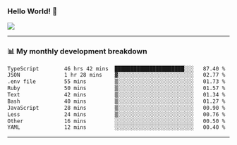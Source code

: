 ### Hello World! 👋

<a>
  <img align="center" src="https://github-readme-stats.vercel.app/api?username=megatunger&count_private=true&include_all_commits=true&bg_color=30,56CCF2,2F80ED&title_color=fff&text_color=fff" />
</a>

------
### 📊 My monthly development breakdown

<!--START_SECTION:waka-->

```txt
TypeScript        46 hrs 42 mins  ██████████████████████░░░   87.40 %
JSON              1 hr 28 mins    ▓░░░░░░░░░░░░░░░░░░░░░░░░   02.77 %
.env file         55 mins         ▒░░░░░░░░░░░░░░░░░░░░░░░░   01.73 %
Ruby              50 mins         ▒░░░░░░░░░░░░░░░░░░░░░░░░   01.57 %
Text              42 mins         ▒░░░░░░░░░░░░░░░░░░░░░░░░   01.34 %
Bash              40 mins         ▒░░░░░░░░░░░░░░░░░░░░░░░░   01.27 %
JavaScript        28 mins         ▒░░░░░░░░░░░░░░░░░░░░░░░░   00.90 %
Less              24 mins         ▒░░░░░░░░░░░░░░░░░░░░░░░░   00.76 %
Other             16 mins         ░░░░░░░░░░░░░░░░░░░░░░░░░   00.50 %
YAML              12 mins         ░░░░░░░░░░░░░░░░░░░░░░░░░   00.40 %
```

<!--END_SECTION:waka-->

------
